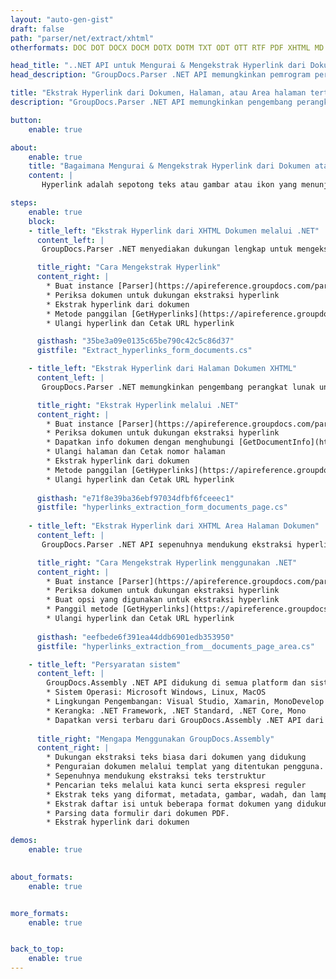```yaml
---
layout: "auto-gen-gist"
draft: false
path: "parser/net/extract/xhtml"
otherformats: DOC DOT DOCX DOCM DOTX DOTM TXT ODT OTT RTF PDF XHTML MD XML EPUB FB2 CHM XLS XLT XLSX XLSM XLSB XLTX XLTM ODS CSV OTS XLA XLAM PPT PPTX  PPS POT PPSX PPTM POTX PPSM ODP OTP PST OST EML EMLX MSG ONE 

head_title: "..NET API untuk Mengurai & Mengekstrak Hyperlink dari Dokumen, Halaman, atau Area Halaman"
head_description: "GroupDocs.Parser .NET API memungkinkan pemrogram perangkat lunak untuk mengekstrak hyperlink dari dokumen, halaman atau halaman Area PDF, DOCX, XLSX, CSV, PPTX, EML, MSG, EPUB & banyak lagi."

title: "Ekstrak Hyperlink dari Dokumen, Halaman, atau Area halaman tertentu melalui C#/VB.NET API"
description: "GroupDocs.Parser .NET API memungkinkan pengembang perangkat lunak untuk mengurai & mengekstrak hyperlink dari dokumen, halaman atau halaman Area PDF, DOC, DOCX, PPT, PPTX, EML, MSG, XLS, XLSX, CSV, ODT, RTF, EPUB dan banyak lainnya dokumen."

button:
    enable: true

about:
    enable: true
    title: "Bagaimana Mengurai & Mengekstrak Hyperlink dari Dokumen atau Halaman melalui .NET?"
    content: |
       Hyperlink adalah sepotong teks atau gambar atau ikon yang menunjuk ke seluruh dokumen atau ke bagian tertentu dalam dokumen. Penggunaan hyperlink memungkinkan pengguna untuk menavigasi ke halaman web atau dokumen. Seringkali diperlukan untuk mengekstrak hyperlink dari dokumen dan menggunakannya untuk mengakses dokumen atau halaman web eksternal. GroupDocs.Parser .NET API adalah API ekstraksi teks dokumen menarik yang menyediakan fungsionalitas lengkap untuk mengimplementasikan solusi ekstraksi teks dan metadata. Mendukung ekstraksi teks & hyperlink dari PDF, Email, Ebooks, format Microsoft Office: Word (DOC, DOCX), PowerPoint (PPT, PPTX), Excel (XLS, XLSX), format LibreOffice dan banyak lagi. Ini mendukung beberapa fitur canggih untuk penguraian dokumen, mengekstraksi teks biasa dan terstruktur, pencarian teks dengan kata kunci, mengekstrak metadata atau gambar, wadah serta lampiran dan banyak lagi. 

steps:
    enable: true
    block:
    - title_left: "Ekstrak Hyperlink dari XHTML Dokumen melalui .NET"
      content_left: |
       GroupDocs.Parser .NET menyediakan dukungan lengkap untuk mengekstraksi Hyperlink dari dokumen XHTML. Contoh kode C# .NET berikut menunjukkan cara mengekstrak hyperlink di dalam dokumen XHTML. 

      title_right: "Cara Mengekstrak Hyperlink"
      content_right: |
        * Buat instance [Parser](https://apireference.groupdocs.com/parser/net/groupdocs.parser/parser) 
        * Periksa dokumen untuk dukungan ekstraksi hyperlink
        * Ekstrak hyperlink dari dokumen
        * Metode panggilan [GetHyperlinks](https://apireference.groupdocs.com/parser/net/groupdocs.parser/parser/methods/gethyperlinks) mengekstrak semua hyperlink dari seluruh dokumen.
        * Ulangi hyperlink dan Cetak URL hyperlink

      gisthash: "35be3a09e0135c65be790c42c5c86d37"
      gistfile: "Extract_hyperlinks_form_documents.cs"

    - title_left: "Ekstrak Hyperlink dari Halaman Dokumen XHTML"
      content_left: |
       GroupDocs.Parser .NET memungkinkan pengembang perangkat lunak untuk mengekstrak hyperlink dari dokumen XHTML dengan beberapa baris kode. Kode C# .NET di bawah ini menunjukkan ekstraksi hyperlink di dalam dokumen XHTML. 

      title_right: "Ekstrak Hyperlink melalui .NET"
      content_right: |
        * Buat instance [Parser](https://apireference.groupdocs.com/parser/net/groupdocs.parser/parser) 
        * Periksa dokumen untuk dukungan ekstraksi hyperlink
        * Dapatkan info dokumen dengan menghubungi [GetDocumentInfo](https://apireference.groupdocs.com/parser/net/groupdocs.parser/parser/methods/getdocumentinfo) 
        * Ulangi halaman dan Cetak nomor halaman
        * Ekstrak hyperlink dari dokumen
        * Metode panggilan [GetHyperlinks](https://apireference.groupdocs.com/parser/net/groupdocs.parser/parser/methods/gethyperlinks) mengekstrak semua hyperlink dari seluruh dokumen.
        * Ulangi hyperlink dan Cetak URL hyperlink
     
      gisthash: "e71f8e39ba36ebf97034dfbf6fceeec1"
      gistfile: "hyperlinks_extraction_form_documents_page.cs"
      
    - title_left: "Ekstrak Hyperlink dari XHTML Area Halaman Dokumen"
      content_left: |
       GroupDocs.Parser .NET API sepenuhnya mendukung ekstraksi hyperlink dari dokumen XHTML dengan mudah. Contoh kode .NET berikut menunjukkan cara mengekstrak hyperlink dari area halaman dokumen XHTML.

      title_right: "Cara Mengekstrak Hyperlink menggunakan .NET"
      content_right: |
        * Buat instance [Parser](https://apireference.groupdocs.com/parser/net/groupdocs.parser/parser) 
        * Periksa dokumen untuk dukungan ekstraksi hyperlink
        * Buat opsi yang digunakan untuk ekstraksi hyperlink
        * Panggil metode [GetHyperlinks](https://apireference.groupdocs.com/parser/net/groupdocs.parser.parser/gethyperlinks/methods/1) untuk mengekstrak hyperlink dari halaman dokumen.
        * Ulangi hyperlink dan Cetak URL hyperlink
     
      gisthash: "eefbede6f391ea44ddb6901edb353950"
      gistfile: "hyperlinks_extraction_from__documents_page_area.cs"

    - title_left: "Persyaratan sistem"
      content_left: |
        GroupDocs.Assembly .NET API didukung di semua platform dan sistem operasi utama. Untuk panduan persyaratan sistem lengkap, silakan kunjungi [persyaratan sistem](hhttps://docs.groupdocs.com/parser/net/system-requirements/) Sebelum menjalankan kode di bawah, pastikan Anda telah menginstal prasyarat berikut di sistem:
        * Sistem Operasi: Microsoft Windows, Linux, MacOS
        * Lingkungan Pengembangan: Visual Studio, Xamarin, MonoDevelop dll
        * Kerangka: .NET Framework, .NET Standard, .NET Core, Mono
        * Dapatkan versi terbaru dari GroupDocs.Assembly .NET API dari [NuGet](https://www.nuget.org/packages/GroupDocs.parser/)
        
      title_right: "Mengapa Menggunakan GroupDocs.Assembly"
      content_right: |
        * Dukungan ekstraksi teks biasa dari dokumen yang didukung
        * Penguraian dokumen melalui templat yang ditentukan pengguna.
        * Sepenuhnya mendukung ekstraksi teks terstruktur
        * Pencarian teks melalui kata kunci serta ekspresi reguler
        * Ekstrak teks yang diformat, metadata, gambar, wadah, dan lampiran.
        * Ekstrak daftar isi untuk beberapa format dokumen yang didukung.
        * Parsing data formulir dari dokumen PDF.
        * Ekstrak hyperlink dari dokumen

demos:
    enable: true
        

about_formats:
    enable: true


more_formats:
    enable: true


back_to_top:
    enable: true
---
```

